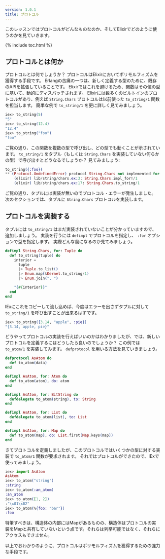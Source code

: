 ```yaml
---
version: 1.0.1
title: プロトコル
---
```


このレッスンではプロトコルがどんなものなのか、そしてElixirでどのように使うのかを見ていきます。

{% include toc.html %}

## プロトコルとは何か

プロトコルとは何でしょうか？
プロトコルはElixirにおいてポリモルフィズムを獲得する手段です。
Erlangの苦痛の一つは、新しく定義する型のために、既存のAPIを拡張していることです。
Elixirではこれを避けるため、関数はその値の型に基いて、動的にディスパッチされます。
Elixirには数多くのビルトインのプロトコルがあり、例えば `String.Chars` プロトコルは以前使った `to_string/1` 関数を担当します。
簡単な例で `to_string/1` を更に詳しく見てみましょう。

```elixir
iex> to_string(5)
"5"
iex> to_string(12.4)
"12.4"
iex> to_string("foo")
"foo"
```

ご覧の通り、この関数を複数の型で呼び出し、どの型でも動くことが示されています。
`to_string/1` をタプル（もしくは `String.Chars` を実装していない何らかの型）で呼び出すとどうなるでしょうか？
見てみましょう:

```elixir
to_string({:foo})
** (Protocol.UndefinedError) protocol String.Chars not implemented for {:foo}
    (elixir) lib/string/chars.ex:3: String.Chars.impl_for!/1
    (elixir) lib/string/chars.ex:17: String.Chars.to_string/1
```

ご覧の通り、タプルには実装が無いのでプロトコル・エラーが発生しました。
次のセクションでは、タプルに `String.Chars` プロトコルを実装します。

## プロトコルを実装する

タプルには `to_string/1` はまだ実装されていないことが分かっていますので、追加しましょう。
実装を行うには `defimpl` でプロトコルを指定し、 `:for` オプションで型を指定します。
実際どんな風になるのか見てみましょう。

```elixir
defimpl String.Chars, for: Tuple do
  def to_string(tuple) do
    interior =
      tuple
      |> Tuple.to_list()
      |> Enum.map(&Kernel.to_string/1)
      |> Enum.join(", ")

    "{#{interior}}"
  end
end
```

IExにこれをコピーして流し込めば、今度はエラーを出さずタプルに対して `to_string/1` を呼び出すことが出来るはずです。

```elixir
iex> to_string({3.14, "apple", :pie})
"{3.14, apple, pie}"
```

どうやってプロトコルの実装を行えばいいのかはわかりましたが、では、新しいプロトコルを定義するにはどうしたら良いのでしょうか？
この例では `to_atom/1` を実装してみます。
`defprotocol` を用いる方法を見ていきましょう。

```elixir
defprotocol AsAtom do
  def to_atom(data)
end

defimpl AsAtom, for: Atom do
  def to_atom(atom), do: atom
end

defimpl AsAtom, for: BitString do
  defdelegate to_atom(string), to: String
end

defimpl AsAtom, for: List do
  defdelegate to_atom(list), to: List
end

defimpl AsAtom, for: Map do
  def to_atom(map), do: List.first(Map.keys(map))
end
```

さてプロトコルを定義しましたが、このプロトコルではいくつかの型に対する実装で `to_atom/1` 関数が要求されます。
それではプロトコルができたので、IExで使ってみましょう。

```elixir
iex> import AsAtom
AsAtom
iex> to_atom("string")
:string
iex> to_atom(:an_atom)
:an_atom
iex> to_atom([1, 2])
:"\x01\x02"
iex> to_atom(%{foo: "bar"})
:foo
```

特筆すべきは、構造体の内部にはMapがあるものの、構造体はプロトコルの実装をMapと共有していないという点です。それらは列挙可能ではなく、それらにアクセスもできません。

以上でおわかりのように、プロトコルはポリモルフィズムを獲得するための強力な手段です。

